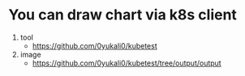 # You can draw chart via k8s client
1. tool
   - https://github.com/0yukali0/kubetest
3. image
   - https://github.com/0yukali0/kubetest/tree/output/output
